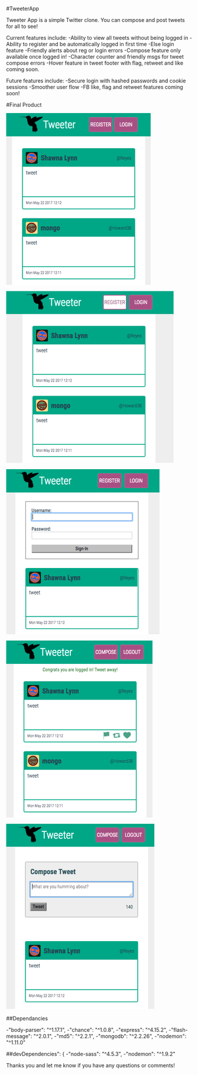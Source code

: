 #TweeterApp

Tweeter App is a simple Twitter clone. You can compose and post tweets for all to see!

Current features include:
-Ability to view all tweets without being logged in
-Ability to register and be automatically logged in first time
-Else login feature
-Friendly alerts about reg or login errors
-Compose feature only available once logged in!
-Character counter and friendly msgs for tweet compose errors
-Hover feature in tweet footer with flag, retweet and like coming soon.

Future features include:
-Secure login with hashed passwords and cookie sessions
-Smoother user flow
-FB like, flag and retweet features coming soon!


#Final Product

![tweeter homepage before reg/login](https://github.com/ssbelle/TweeterApp/blob/master/tweetr/public/images/tweeter-homepage-before-reg:login.png?raw=true)


!["tweeter homepage buttons hover"](https://github.com/ssbelle/TweeterApp/blob/master/tweetr/public/images/tweeter-homepage-buttons-hover.png?raw=true)


!["tweeter homepage reg/login form"](https://github.com/ssbelle/TweeterApp/blob/master/tweetr/public/images/tweeter-homepage-reg:login-form.png?raw=true)


!["tweeter logged in welcome msg"](https://github.com/ssbelle/TweeterApp/blob/master/tweetr/public/images/tweeter-logged-in-welcome-msg.png?raw=true)


!["tweeter logged in compose form"](https://github.com/ssbelle/TweeterApp/blob/master/tweetr/public/images/tweeter-logged-in-compose-form.png?raw=true)


##Dependancies

-"body-parser": "^1.17.1",
-"chance": "^1.0.8",
-"express": "^4.15.2",
-"flash-message": "^2.0.1",
-"md5": "^2.2.1",
-"mongodb": "^2.2.26",
-"nodemon": "^1.11.0"

##devDependencies": {
-"node-sass": "^4.5.3",
-"nodemon": "^1.9.2"


Thanks you and let me know if you have any questions or comments!
